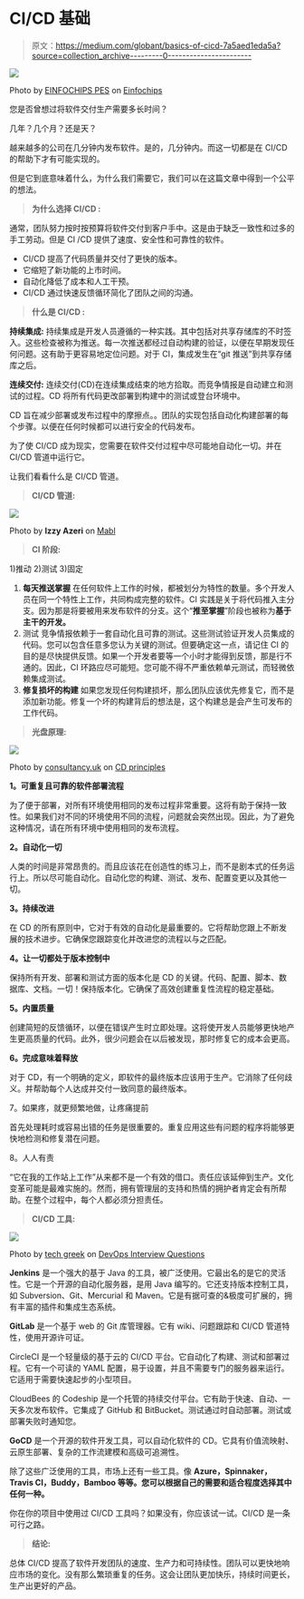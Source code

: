 # CI/CD 基础

> 原文：<https://medium.com/globant/basics-of-cicd-7a5aed1eda5a?source=collection_archive---------0----------------------->

![](img/6c2bc01d1a6176a5bca79d8c17dc1680.png)

Photo by [EINFOCHIPS PES](https://www.einfochips.com/blog/author/einfochips-pes/) on [Einfochips](https://www.einfochips.com/blog/faqs-in-devops/)

您是否曾想过将软件交付生产需要多长时间？

几年？几个月？还是天？

越来越多的公司在几分钟内发布软件。是的，几分钟内。而这一切都是在 CI/CD 的帮助下才有可能实现的。

但是它到底意味着什么，为什么我们需要它，我们可以在这篇文章中得到一个公平的想法。

> **为什么选择 CI/CD :**

通常，团队努力按时按预算将软件交付到客户手中。这是由于缺乏一致性和过多的手工劳动。但是 CI /CD 提供了速度、安全性和可靠性的软件。

*   CI/CD 提高了代码质量并交付了更快的版本。
*   它缩短了新功能的上市时间。
*   自动化降低了成本和人工干预。
*   CI/CD 通过快速反馈循环简化了团队之间的沟通。

> **什么是 CI/CD :**

**持续集成:**
持续集成是开发人员遵循的一种实践。其中包括对共享存储库的不时签入。这些检查被称为推送。每一次推送都经过自动构建的验证，以便在早期发现任何问题。这有助于更容易地定位问题。对于 CI，集成发生在“git 推送”到共享存储库之后。

**连续交付:**
连续交付(CD)在连续集成结束的地方拾取。而竞争情报是自动建立和测试的过程。CD 将所有代码更改部署到构建中的测试或登台环境中。

CD 旨在减少部署或发布过程中的摩擦点。。团队的实现包括自动化构建部署的每个步骤。以便在任何时候都可以进行安全的代码发布。

为了使 CI/CD 成为现实，您需要在软件交付过程中尽可能地自动化一切。并在 CI/CD 管道中运行它。

让我们看看什么是 CI/CD 管道。

> **CI/CD 管道:**

![](img/5120a184ad28f69991d4d91093e65969.png)

Photo by **Izzy Azeri** on [Mabl](https://www.mabl.com/blog/what-is-cicd)

> **CI 阶段:**

1)推动
2)测试
3)固定

1.  **每天推送掌握**
    在任何软件上工作的时候，都被划分为特性的数量。多个开发人员在同一个特性上工作，共同构成完整的软件。CI 实践是关于将代码推入主分支。因为那是将要被用来发布软件的分支。这个“**推至掌握**”阶段也被称为**基于主干的开发。**
2.  测试
    竞争情报依赖于一套自动化且可靠的测试。这些测试验证开发人员集成的代码。您可以包含任意多您认为关键的测试。但要确定这一点，请记住 CI 的目的是尽快提供反馈。如果一个开发者要等一个小时才能得到反馈，那是行不通的。因此，CI 环路应尽可能短。您可能不得不严重依赖单元测试，而轻微依赖集成测试。
3.  **修复损坏的构建**
    如果您发现任何构建损坏，那么团队应该优先修复它，而不是添加新功能。修复一个坏的构建背后的想法是，这个构建总是会产生可发布的工作代码。

> **光盘原理:**

![](img/1758bbacb75407f2cc85bae20e2ae302.png)

Photo by [consultancy.uk](http://www.consultancy.uk) on [CD principles](https://www.consultancy.uk/illustrations/news/detail/2018-11-23-083138276-Continuous-Delivery---the-eight-principles.jpg)

**1。可重复且可靠的软件部署流程**

为了便于部署，对所有环境使用相同的发布过程非常重要。这将有助于保持一致性。如果我们对不同的环境使用不同的流程，问题就会突然出现。因此，为了避免这种情况，请在所有环境中使用相同的发布流程。

**2。自动化一切**

人类的时间是非常昂贵的。而且应该花在创造性的练习上，而不是剧本式的任务运行上。所以尽可能自动化。自动化您的构建、测试、发布、配置变更以及其他一切。

**3。持续改进**

在 CD 的所有原则中，它对于有效的自动化是最重要的。它将帮助您跟上不断发展的技术进步。它确保您跟踪变化并改进您的流程以与之匹配。

**4。让一切都处于版本控制中**

保持所有开发、部署和测试方面的版本化是 CD 的关键。代码、配置、脚本、数据库、文档。一切！保持版本化。它确保了高效创建重复性流程的稳定基础。

**5。内置质量**

创建简短的反馈循环，以便在错误产生时立即处理。这将使开发人员能够更快地产生更高质量的代码。此外，很少问题会在以后被发现，那时修复它的成本会更高。

**6。完成意味着释放**

对于 CD，有一个明确的定义，即软件的最终版本应该用于生产。它消除了任何歧义。并帮助每个人达成并交付一致同意的最终版本。

7。如果疼，就更频繁地做，让疼痛提前

首先处理耗时或容易出错的任务是很重要的。重复应用这些有问题的程序将能够更快地检测和修复潜在问题。

8。人人有责

“它在我的工作站上工作”从来都不是一个有效的借口。责任应该延伸到生产。文化变革可能是最难实施的。然而，拥有管理层的支持和热情的拥护者肯定会有所帮助。在整个过程中，每个人都必须分担责任。

> **CI/CD 工具:**

![](img/96ca2e52e8f99db2239212c1bce5fb62.png)

Photo by [tech greek](https://www.techgeeknext.com/) on [DevOps Interview Questions](https://www.techgeeknext.com/devops/ci-cd-devops-interview-questions)

**Jenkins** 是一个强大的基于 Java 的工具，被广泛使用。它最出名的是它的灵活性。它是一个开源的自动化服务器，是用 Java 编写的。它还支持版本控制工具，如 Subversion、Git、Mercurial 和 Maven。它是有据可查的&极度可扩展的，拥有丰富的插件和集成生态系统。

**GitLab** 是一个基于 web 的 Git 库管理器。它有 wiki、问题跟踪和 CI/CD 管道特性，使用开源许可证。

CircleCI 是一个轻量级的基于云的 CI/CD 平台。它自动化了构建、测试和部署过程。它有一个可读的 YAML 配置，易于设置，并且不需要专门的服务器来运行。它适用于需要快速起步的小型项目。

CloudBees 的 Codeship 是一个托管的持续交付平台。它有助于快速、自动、一天多次发布软件。它集成了 GitHub 和 BitBucket。测试通过时自动部署。测试或部署失败时通知您。

**GoCD** 是一个开源的软件开发工具，可以自动化软件的 CD。它具有价值流映射、云原生部署、复杂的工作流建模和高级可追溯性。

除了这些广泛使用的工具，市场上还有一些工具。像 **Azure，Spinnaker，Travis CI，Buddy，Bamboo 等等。**您可以根据自己的需要和适合程度选择其中任何一种**。**

你在你的项目中使用过 CI/CD 工具吗？如果没有，你应该试一试。CI/CD 是一条可行之路。

> **结论:**

总体 CI/CD 提高了软件开发团队的速度、生产力和可持续性。团队可以更快地响应市场的变化。没有那么繁琐重复的任务。这会让团队更加快乐，持续时间更长，生产出更好的产品。